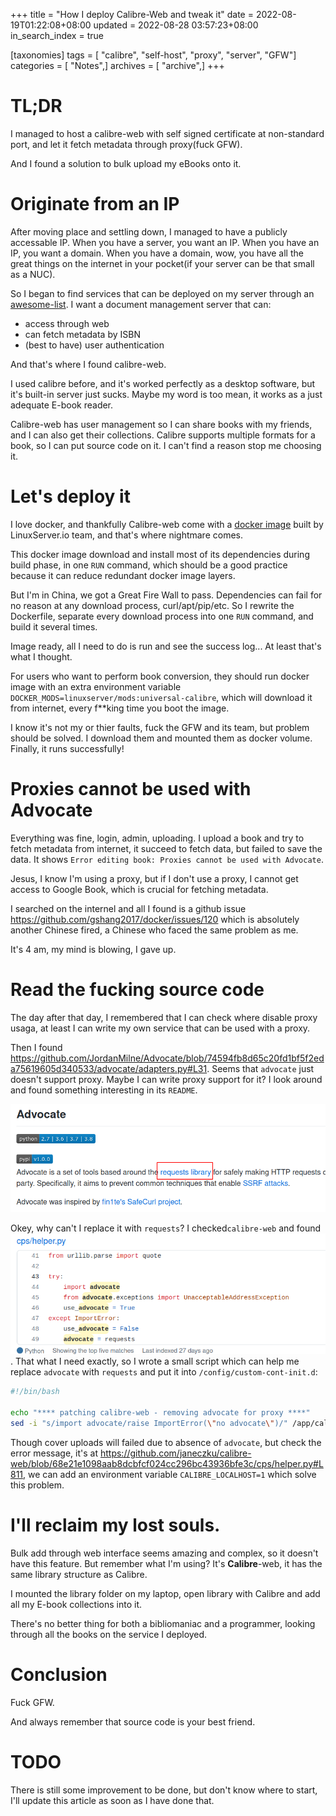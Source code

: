 +++
title = "How I deploy Calibre-Web and tweak it"
date = 2022-08-19T01:22:08+08:00
updated = 2022-08-28 03:57:23+08:00
in_search_index = true

[taxonomies]
tags = [ "calibre", "self-host", "proxy", "server", "GFW"]
categories = [ "Notes",]
archives = [ "archive",]
+++

# TL;DR

I managed to host a calibre-web with self signed certificate at non-standard port, and let it fetch metadata through proxy(fuck GFW).

And I found a solution to bulk upload my eBooks onto it.

<!-- more -->

# Originate from an IP

After moving place and settling down, I managed to have a publicly accessable IP. When you have a server, you want an IP. When you have an IP, you want a domain. When you have a domain, wow, you have all the great things on the internet in your pocket(if your server can be that small as a NUC).

So I began to find services that can be deployed on my server through an [awesome-list](https://github.com/awesome-selfhosted/awesome-selfhosted#document-management---e-books). I want a document management server that can:

- access through web
- can fetch metadata by ISBN
- (best to have) user authentication

And that's where I found calibre-web.

I used calibre before, and it's worked perfectly as a desktop software, but it's built-in server just sucks. Maybe my word is too mean, it works as a just adequate E-book reader.

Calibre-web has user management so I can share books with my friends, and I can also get their collections. Calibre supports multiple formats for a book, so I can put source code on it. I can't find a reason stop me choosing it.

# Let's deploy it

I love docker, and thankfully Calibre-web come with a [docker image](https://github.com/linuxserver/docker-calibre-web) built by LinuxServer.io team, and that's where nightmare comes.

This docker image download and install most of its dependencies during build phase, in one `RUN` command, which should be a good practice because it can reduce redundant docker image layers.

But I'm in China, we got a Great Fire Wall to pass. Dependencies can fail for no reason at any download process, curl/apt/pip/etc. So I rewrite the Dockerfile, separate every download process into one `RUN` command, and build it several times.

Image ready, all I need to do is run and see the success log... At least that's what I thought.

For users who want to perform book conversion, they should run docker image with an extra environment variable `DOCKER_MODS=linuxserver/mods:universal-calibre`, which will download it from internet, every f**king time you boot the image.

I know it's not my or thier faults, fuck the GFW and its team, but problem should be solved. I download them and mounted them as docker volume. Finally, it runs successfully!

# Proxies cannot be used with Advocate

Everything was fine, login, admin, uploading. I upload a book and try to fetch metadata from internet, it succeed to fetch data, but failed to save the data. It shows `Error editing book: Proxies cannot be used with Advocate`.

Jesus, I know I'm using a proxy, but if I don't use a proxy, I cannot get access to Google Book, which is crucial for fetching metadata.

I searched on the internel and all I found is a github issue <https://github.com/gshang2017/docker/issues/120> which is absolutely another Chinese fired, a Chinese who faced the same problem as me.

It's 4 am, my mind is blowing, I gave up.

# Read the fucking source code

The day after that day, I remembered that I can check where disable proxy usaga, at least I can write my own service that can be used with a proxy.

Then I found <https://github.com/JordanMilne/Advocate/blob/74594fb8d65c20fd1bf5f2eda75619605d340533/advocate/adapters.py#L31>. Seems that `advocate` just doesn't support proxy. Maybe I can write proxy support for it? I look around and found something interesting in its `README`.

![advocate README](./advocate.png)

Okey, why can't I replace it with `requests`? I checked`calibre-web` and found ![requests](./helper.png). That what I need exactly, so I wrote a small script which can help me replace `advocate` with `requests` and put it into `/config/custom-cont-init.d`:

``` bash
#!/bin/bash

echo "**** patching calibre-web - removing advocate for proxy ****"
sed -i "s/import advocate/raise ImportError(\"no advocate\")/" /app/calibre-web/cps/helper.py
```

Though cover uploads will failed due to absence of `advocate`, but check the error message, it's at <https://github.com/janeczku/calibre-web/blob/68e21e1098aab8dcbfcf024cc296bc43936bfe3c/cps/helper.py#L811>, we can add an environment variable `CALIBRE_LOCALHOST=1` which solve this problem.

# I'll reclaim my lost souls.

Bulk add through web interface seems amazing and complex, so it doesn't have this feature. But remember what I'm using? It's **Calibre**-web, it has the same library structure as Calibre.

I mounted the library folder on my laptop, open library with Calibre and add all my E-book collections into it. 

There's no better thing for both a bibliomaniac and a programmer, looking through all the books on the service I deployed.

# Conclusion

Fuck GFW.

And always remember that source code is your best friend.

# TODO

There is still some improvement to be done, but don't know where to start, I'll update this article as soon as I have done that.
